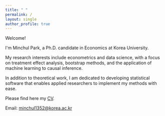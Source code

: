 ```yaml
---
title: " "
permalink: /
layout: single
author_profile: true
---
```

Welcome!

I'm Minchul Park, a Ph.D. candidate in Economics at Korea University.

My research interests include econometrics and data science, with a focus on treatment effect analysis, bootstrap methods, and the application of machine learning to causal inference.

In addition to theoretical work, I am dedicated to developing statistical software that enables applied researchers to implement my methods with ease.

Please find here my [CV](/files/CV_20250806.pdf).

Email: [minchul1352@korea.ac.kr](mailto:minchul1352@korea.ac.kr)
